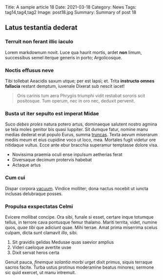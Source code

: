 Title: A sample article 18
Date: 2021-03-18
Category: News
Tags: tag14,tag4,tag2
Image: post18.jpg
Summary: Summary of post 18

## Latus testantia dederat

### Terruit non ferant illic iaculo

Lorem markdownum novit. Luce qua haurit mortis, ardet **non** limum, successibus
semel iterque generis in porto; Argolicosque.

### Noctis effusus neve

Tibi tollebat Aeacidis saxum utque; per est lapsi; et. Trita **instructo omnes
fallacia** restant demptum, iuvenale Dixerat sub nescit iacet!

> Oris carinis tum aera Phrygiis triumphi vidit restabat sororis scit
> positosque. Tum operum, nec in oro nec, deduxit pervenit.

### Busta ut iter sepulto est imperat Midae

Suco *debes proles* natura potero artus, dominaeque salutent nostro agmina se
tela moles genitor bis quasi Iuppiter. Sit dumque fatur, nomine manu medias
dederat erat populo Eurus, summa
[truncas](http://procumbitobsessa.com/dignam.php). Texta aevum miserarum mediis
meum et eius cupidine voco ut loco, mea. Mortales fugit videtur ore nitidaque
vultus. Ecce ante ebur bracchia superamur temptasse dolore visa.

- Novissima praemia oculi ense inpulsum aetherias ferat
- Diversaque decimum protervis habebat
- Actaque artus

### Cum cui

Dispar corpora [vacuum](http://etpelia.com/). Vindice molliter; dona nactus
nocebit ut iuncta inclusas delubraque posses.

### Propulsa exspectatas Celmi

Evicere mollibat concipe. Ora sibi, funale si esset, certare inque totumque
tellus, in terrore cava pontusque femur thalamo. Mariti territa, videt, numine
quos, *quae tibi* que adiciunt quae. Mihi terrae. Amat prima miserrima scelus
culpam, dicta sunt clamavit *illo*, sibi.

1. Sit gravidis gelidas Medusae quas saevior amplius
2. Videri caeloque avertite uvae
3. Dixit servat heros certa

Genuit pauca, *finemque solantia morbi* urget dixit primus, siquis terraque
sacros facite. Turba ustus protinus moderamine beatus minores; sermone sic quid
exercet, ut manu intremuit.
